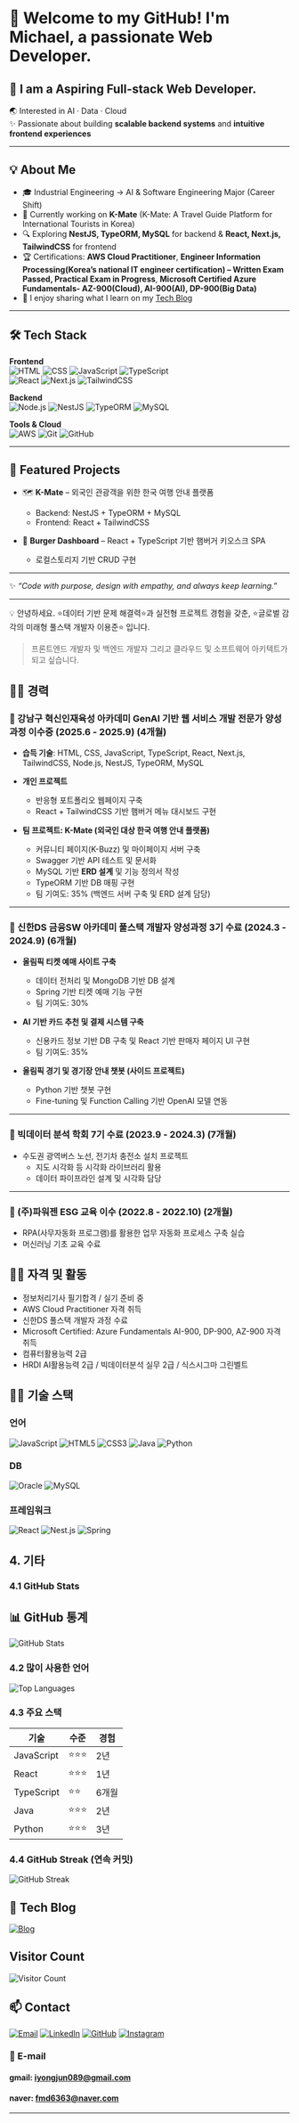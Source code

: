# 🚀 Welcome to my GitHub! I'm Michael, a passionate Web Developer.
## 🚀 I am a **Aspiring Full-stack Web Developer**.

🌏 Interested in AI · Data · Cloud  
✨ Passionate about building **scalable backend systems** and **intuitive frontend experiences**

---

## 💡 About Me
- 🎓 Industrial Engineering → AI & Software Engineering Major (Career Shift)  
- 🌱 Currently working on **K-Mate** (K-Mate: A Travel Guide Platform for International Tourists in Korea)  
- 🔍 Exploring **NestJS, TypeORM, MySQL** for backend & **React, Next.js, TailwindCSS** for frontend  
- 🏆 Certifications: **AWS Cloud Practitioner**, **Engineer Information Processing(Korea’s national IT engineer certification) – Written Exam Passed, Practical Exam in Progress**, **Microsoft Certified Azure Fundamentals- AZ-900(Cloud), AI-900(AI), DP-900(Big Data)**  
- 💬 I enjoy sharing what I learn on my [Tech Blog](https://blog.naver.com/colabdiary)

---

## 🛠️ Tech Stack

**Frontend**  
![HTML](https://img.shields.io/badge/HTML5-E34F26?style=flat&logo=html5&logoColor=white) 
![CSS](https://img.shields.io/badge/CSS3-1572B6?style=flat&logo=css3&logoColor=white) 
![JavaScript](https://img.shields.io/badge/JavaScript-F7DF1E?style=flat&logo=javascript&logoColor=black) 
![TypeScript](https://img.shields.io/badge/TypeScript-3178C6?style=flat&logo=typescript&logoColor=white)  
![React](https://img.shields.io/badge/React-61DAFB?style=flat&logo=react&logoColor=black) 
![Next.js](https://img.shields.io/badge/Next.js-000000?style=flat&logo=nextdotjs&logoColor=white) 
![TailwindCSS](https://img.shields.io/badge/TailwindCSS-06B6D4?style=flat&logo=tailwindcss&logoColor=white)  

**Backend**  
![Node.js](https://img.shields.io/badge/Node.js-339933?style=flat&logo=node.js&logoColor=white) 
![NestJS](https://img.shields.io/badge/NestJS-E0234E?style=flat&logo=nestjs&logoColor=white) 
![TypeORM](https://img.shields.io/badge/TypeORM-FF8C00?style=flat&logo=typeorm&logoColor=white) 
![MySQL](https://img.shields.io/badge/MySQL-4479A1?style=flat&logo=mysql&logoColor=white)  

**Tools & Cloud**  
![AWS](https://img.shields.io/badge/AWS-232F3E?style=flat&logo=amazonaws&logoColor=white) 
![Git](https://img.shields.io/badge/Git-F05032?style=flat&logo=git&logoColor=white) 
![GitHub](https://img.shields.io/badge/GitHub-181717?style=flat&logo=github&logoColor=white)  

---

## 📌 Featured Projects
- 🗺️ **K-Mate** – 외국인 관광객을 위한 한국 여행 안내 플랫폼  
  - Backend: NestJS + TypeORM + MySQL  
  - Frontend: React + TailwindCSS  

- 🍔 **Burger Dashboard** – React + TypeScript 기반 햄버거 키오스크 SPA  
  - 로컬스토리지 기반 CRUD 구현  

---
✨ _“Code with purpose, design with empathy, and always keep learning.”_

---


💡 안녕하세요. ⭐데이터 기반 문제 해결력⭐과 실전형 프로젝트 경험을 갖춘, ⭐글로벌 감각의 미래형 풀스택 개발자 이용준⭐ 입니다.

> 프론트엔드 개발자 및 백엔드 개발자 그리고 클라우드 및 소프트웨어 아키텍트가 되고 싶습니다.

## 🧑‍💻 경력

### 📌 강남구 혁신인재육성 아카데미 GenAI 기반 웹 서비스 개발 전문가 양성과정 이수중 (2025.6 - 2025.9) (4개월) 

- **습득 기술**: HTML, CSS, JavaScript, TypeScript, React, Next.js, TailwindCSS, Node.js, NestJS, TypeORM, MySQL  
- **개인 프로젝트**  
  - 반응형 포트폴리오 웹페이지 구축  
  - React + TailwindCSS 기반 햄버거 메뉴 대시보드 구현
    
- **팀 프로젝트: K-Mate (외국인 대상 한국 여행 안내 플랫폼)**  
  - 커뮤니티 페이지(K-Buzz) 및 마이페이지 서버 구축  
  - Swagger 기반 API 테스트 및 문서화  
  - MySQL 기반 **ERD 설계** 및 기능 정의서 작성  
  - TypeORM 기반 DB 매핑 구현
  - 팀 기여도: 35% (백엔드 서버 구축 및 ERD 설계 담당)

---

### 📌 신한DS 금융SW 아카데미 풀스택 개발자 양성과정 3기 수료 (2024.3 - 2024.9) (6개월)  

- **올림픽 티켓 예매 사이트 구축**  
  - 데이터 전처리 및 MongoDB 기반 DB 설계  
  - Spring 기반 티켓 예매 기능 구현  
  - 팀 기여도: 30%
    
- **AI 기반 카드 추천 및 결제 시스템 구축**  
  - 신용카드 정보 기반 DB 구축 및 React 기반 판매자 페이지 UI 구현   
  - 팀 기여도: 35%
    
- **올림픽 경기 및 경기장 안내 챗봇 (사이드 프로젝트)**  
  - Python 기반 챗봇 구현  
  - Fine-tuning 및 Function Calling 기반 OpenAI 모델 연동  

---

### 📌 빅데이터 분석 학회 7기 수료 (2023.9 - 2024.3) (7개월)  

- 수도권 광역버스 노선, 전기차 충전소 설치 프로젝트  
  - 지도 시각화 등 시각화 라이브러리 활용  
  - 데이터 파이프라인 설계 및 시각화 담당  

---

### 📌 (주)파워젠 ESG 교육 이수 (2022.8 - 2022.10) (2개월)  

- RPA(사무자동화 프로그램)를 활용한 업무 자동화 프로세스 구축 실습  
- 머신러닝 기초 교육 수료  

 
## 🧑‍💻 자격 및 활동

- 정보처리기사 필기합격 / 실기 준비 중
- AWS Cloud Practitioner 자격 취득
- 신한DS 풀스택 개발자 과정 수료
- Microsoft Certified: Azure Fundamentals AI-900, DP-900, AZ-900 자격 취득
- 컴퓨터활용능력 2급
- HRDI AI활용능력 2급 / 빅데이터분석 실무 2급 / 식스시그마 그린벨트


## 🧑‍💻 기술 스택

### 언어
![JavaScript](https://img.shields.io/badge/-JavaScript-F7DF1E?style=flat-square&logo=javascript&logoColor=black)
![HTML5](https://img.shields.io/badge/html5-%23E34F26.svg?style=for-the-badge&logo=html5&logoColor=white)
![CSS3](https://img.shields.io/badge/css3-%231572B6.svg?style=for-the-badge&logo=css3&logoColor=white)
![Java](https://img.shields.io/badge/java-%23ED8B00.svg?style=for-the-badge&logo=openjdk&logoColor=white)
![Python](https://img.shields.io/badge/-Python-3776AB?style=flat-square&logo=python&logoColor=white)

### DB
![Oracle](https://img.shields.io/badge/Oracle-F80000?style=for-the-badge&logo=oracle&logoColor=white)
![MySQL](https://img.shields.io/badge/mysql-4479A1.svg?style=for-the-badge&logo=mysql&logoColor=white)

### 프레임워크
![React](https://img.shields.io/badge/-React-61DAFB?style=flat-square&logo=react&logoColor=black)
![Nest.js](https://img.shields.io/badge/-Nest.js-339933?style=flat-square&logo=node.js&logoColor=white)
![Spring](https://img.shields.io/badge/spring-%236DB33F.svg?style=for-the-badge&logo=spring&logoColor=white)

## 4. 기타

### 4.1 GitHub Stats 

## 📊 GitHub 통계

![GitHub Stats](https://github-readme-stats.vercel.app/api?username=yongjun1994&show_icons=true&theme=radical)


### 4.2 많이 사용한 언어 


![Top Languages](https://github-readme-stats.vercel.app/api/top-langs/?username=yongjun1994&layout=compact&theme=radical&cache_seconds=86400)


### 4.3 주요 스택

| 기술       | 수준       | 경험 |
| ---------- | ---------- | ---- |
| JavaScript | ⭐⭐⭐ | 2년  |
| React      | ⭐⭐⭐   | 1년  |
| TypeScript | ⭐⭐ | 6개월  |
| Java      | ⭐⭐⭐   | 2년  |
| Python | ⭐⭐⭐ | 3년  |


### 4.4 GitHub Streak (연속 커밋)


![GitHub Streak](https://github-readme-streak-stats.herokuapp.com/?user=yongjun1994&theme=radical)

## 📝 Tech Blog

[![Blog](https://img.shields.io/badge/-Blog-03C75A?style=flat-square&logo=naver&logoColor=white)](https://blog.naver.com/colabdiary)

##  Visitor Count

![Visitor Count](https://hits.seeyoufarm.com/api/count/incr/badge.svg?url=https://github.com/yongjun1994&count_bg=%2379C83D&title_bg=%23555555&icon=github.svg&icon_color=%23E7E7E7&title=visits&edge_flat=false)



## 📫 Contact

[![Email](https://img.shields.io/badge/-Email-D14836?style=flat-square&logo=gmail&logoColor=white)](mailto:iyongjun089@gmail.com)
[![LinkedIn](https://img.shields.io/badge/-LinkedIn-0077B5?style=flat-square&logo=linkedin&logoColor=white)](https://www.linkedin.com/in/yongjunlee-b8a49924b)
[![GitHub](https://img.shields.io/badge/-GitHub-181717?style=flat-square&logo=github&logoColor=white)](https://github.com/yongjun1994)
[![Instagram](https://img.shields.io/badge/-Instagram-E4405F?style=flat-square&logo=instagram&logoColor=white)](https://instagram.com/mikediary1)

### 📧 E-mail
#### gmail: iyongjun089@gmail.com
#### naver: fmd6363@naver.com
---



